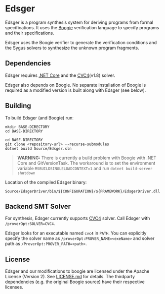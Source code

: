 # Edsger

Edsger is a program synthesis system for deriving programs from formal specifications. 
It uses the [Boogie](https://github.com/boogie-org/boogie) verification language to specify programs and their specifications.  

Edsger uses the Boogie verifier to generate the verification conditions and 
the Sygus solvers to synthesize the unknown program fragments.  


## Dependencies
Edsger requires [.NET Core](https://dotnet.microsoft.com/) and the [CVC4](https://cvc4.github.io/)(v1.8) solver.

Edsger also depends on Boogie. No separate installation of Boogie is required 
as a modified version is built along with Edsger (see below).

## Building

To build Edsger (and Boogie) run:

```
mkdir BASE-DIRECTORY
cd BASE-DIRECTORY
```

```
cd BASE-DIRECTORY
git clone <repository-url> --recurse-submodules
dotnet build Source/Edsger.sln
```

> **WARNING:** There is currently a build problem with Boogie with .NET Core and GitVersionTask.
The workaround is to set the environment variable `MSBUILDSINGLELOADCONTEXT=1` and run `dotnet build-server shutdown`


Location of the compiled Edsger binary:

`Source/EdsgerDriver/bin/${CONFIGURATION}/${FRAMEWORK}/EdsgerDriver.dll`

## Backend SMT Solver

For synthesis, Edsger currently supports [CVC4](https://cvc4.github.io/) solver. Call Edsger with `/proverOpt:SOLVER=CVC4`.

Edsger looks for an executable named `cvc4` in `PATH`. You can explicitly specify the
solver name as `/proverOpt:PROVER_NAME=<exeName>` and solver path as `/ProverOpt:PROVER_PATH=<path>`.


## License

Edsger and our modifications to boogie are licensed under the Apache License (Version 2). See [LICENSE.md](LICENSE.md) for details.
The thirdparty dependencies (e.g. the original Boogie source) have their respective licenses.

